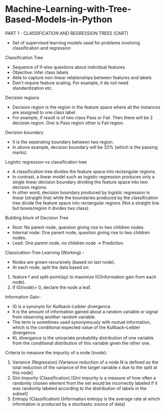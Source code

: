 # Machine-Learning-with-Tree-Based-Models-in-Python

PART 1 - CLASSIFICATION AND REGRESSION TREES (CART)
- Set of supervised learning models used for problems involving classification and regression

Classification Tree
- Sequence of if-else questions about individual features
- Objective: Infer class labels
- Able to capture non-linear relationships between features and labels
- Don't require feature scaling. For example, it do not need standardization etc.

Decision regions 
- Decision region is the region in the feature space where all the instances are assigned to one class label.
- For example, if result is of two class Pass or Fail. Then there will be 2 decision region. One is Pass region other is Fail region.

Decision boundary
- It is the seperating boundary between two region.
- In above example, decision boundary will be 33% (which is the passing marks)

Logistic regression vs classification tree
- A classification tree divides the feature space into rectangular regions.
- In contrast, a linear model such as logistic regression produces only a single linear decision boundary dividing the feature space into two decision regions.
- In other word, decision boundary produced by logistic regression is linear (straight line) while the boundaries produced by the classification tree divide the feature space into rectangular regions (Not a straight line but boxes/region it divides two class).

Building block of Decision Tree 
- Root: No parent node, question giving rise to two children nodes.
- Internal node: One parent node, question giving rise to two children nodes.
- Lead: One parent node, no children node -> Prediction.

Classication-Tree Learning (Working) - 
- Nodes are grown recursively (based on last node).
- At each node, split the data based on:
1. feature f and split-point(sp) to maximize IG(Information gain from each node).
2. If IG(node)= 0, declare the node a leaf.

Information Gain-
- IG is a synonym for Kullback–Leibler divergence.
- It is the amount of information gained about a random variable or signal from observing another random variable.
- The term is sometimes used synonymously with mutual information, which is the conditional expected value of the Kullback–Leibler divergence.
- KL divergance is the univariate probability distribution of one variable from the conditional distribution of this variable given the other one.

Criteria to measure the impurity of a node I(node):
1. Variance (Regression) [Variance reduction of a node N is defined as the total reduction of the variance of the target variable x due to the split at this node]
2. Gini impurity (Classification) [Gini impurity is a measure of how often a randomly chosen element from the set would be incorrectly labeled if it was randomly labeled according to the distribution of labels in the subset]
3. Entropy (Classification) [Information entropy is the average rate at which information is produced by a stochastic source of data]




